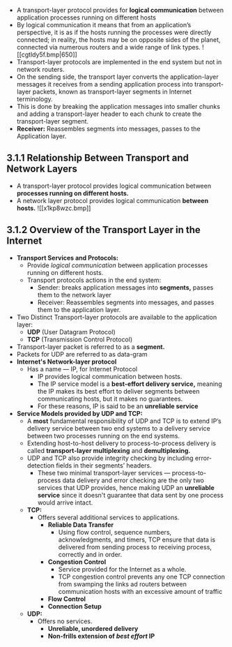 - A transport-layer protocol provides for **logical communication** between application processes running on different hosts
- By logical communication it means that from an application’s perspective, it is as if the hosts running the processes were directly connected; in reality, the hosts may be on opposite sides of the planet, connected via numerous routers and a wide range of link types.
![[cgtldy5f.bmp|650]]
- Transport-layer protocols are implemented in the end system but not in network routers.
- On the sending side, the transport layer converts the application-layer messages it receives from a sending application process into transport-layer packets, known as transport-layer segments in Internet terminology.
- This is done by breaking the application messages into smaller chunks and adding a transport-layer header to each chunk to create the transport-layer segment.
- **Receiver:** Reassembles segments into messages, passes to the Application layer.

## 3.1.1 Relationship Between Transport and Network Layers
- A transport-layer protocol provides logical communication between **processes running on different hosts.**
- A network layer protocol provides logical communication **between hosts.**
![[x1kp8wzc.bmp]]

## 3.1.2 Overview of the Transport Layer in the Internet
- **Transport Services and Protocols:**
    - Provide _logical communication_ between application processes running on different hosts.
    - Transport protocols actions in the end system:
        - Sender: breaks application messages into **segments,** passes them to the network layer
        - Receiver: Reassembles segments into messages, and passes them to the application layer.
- Two Distinct Transport-layer protocols are available to the application layer:
    - **UDP** (User Datagram Protocol)
    - **TCP** (Transmission Control Protocol)
- Transport-layer packet is referred to as a **segment.**
- Packets for UDP are referred to as data-gram
- **Internet's Network-layer protocol**
    - Has a name — IP, for Internet Protocol
        - IP provides logical communication between hosts.
        - The IP service model is a **best-effort delivery service,** meaning the IP makes its best effort to deliver segments between communicating hosts, but it makes no guarantees.
        - For these reasons, IP is said to be an **unreliable service**
- **Service Models provided by UDP and TCP:**
    - A **most** fundamental responsibility of UDP and TCP is to extend IP’s delivery service between two end systems to a delivery service between two processes running on the end systems.
    - Extending host-to-host delivery to process-to-process delivery is called **transport-layer multiplexing** and **demultiplexing.**
    - UDP and TCP also provide integrity checking by including error-detection fields in their segments’ headers.
        - These two minimal transport-layer services — process-to-process data delivery and error checking are the only two services that UDP provides, hence making UDP an **unreliable service** since it doesn't guarantee that data sent by one process would arrive intact.
    - **TCP:**
        - Offers several additional services to applications.
            - **Reliable Data Transfer**
                - Using flow control, sequence numbers, acknowledgments, and timers, TCP ensure that data is delivered from sending process to receiving process, correctly and in order.
            - **Congestion Control**
                - Service provided for the Internet as a whole.
                - TCP congestion control prevents any one TCP connection from swamping the links ad routers between communication hosts with an excessive amount of traffic
            - **Flow Control**
            - **Connection Setup**
    - **UDP:**
        - Offers no services.
            - **Unreliable, unordered delivery**
            - **Non-frills extension of _best effort_ IP**